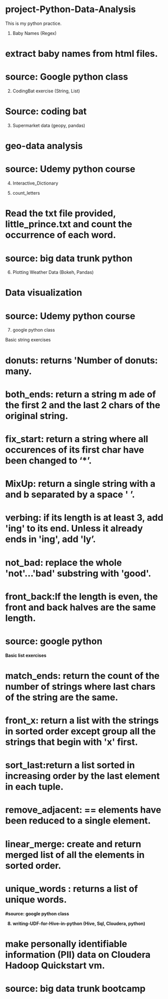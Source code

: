 # project-Python-Data-Analysis
This is my python practice. 

1. Baby Names (Regex)
# extract baby names from html files.
# source: Google python class

2. CodingBat exercise (String, List)
# Source: coding bat

3. Supermarket data (geopy, pandas)
# geo-data analysis
# source: Udemy python course

4. Interactive_Dictionary

5. count_letters 
# Read the txt file provided, little_prince.txt and count the occurrence of each word.
# source: big data trunk python 

6. Plotting Weather Data (Bokeh, Pandas)
# Data visualization 
# source: Udemy python course

7. google python class

Basic string exercises
# donuts: returns 'Number of donuts: many.
# both_ends: return a string m ade of the first 2 and the last 2 chars of the original string.
# fix_start: return a string where all occurences of its first char have been changed to ‘*’.
# MixUp: return a single string with a and b separated by a space '<a> <b>’.
# verbing: if its length is at least 3, add 'ing' to its end. Unless it already ends in 'ing',  add 'ly’.
# not_bad: replace the whole 'not'...'bad' substring with 'good'.
# front_back:If the length is even, the front and back halves are the same length.
# source: google python

Basic list exercises
# match_ends: return the count of the number of strings where last chars of the string are the same.
# front_x: return a list with the strings in sorted order except group all the strings that begin with 'x' first.
# sort_last:return a list sorted in increasing order by the last element in each tuple.
# remove_adjacent: == elements have been reduced to a single element.
# linear_merge: create and return merged list of all the elements in sorted order.
# unique_words : returns a list of unique words.
#source: google python class


8. writing-UDF-for-Hive-in-python (Hive, Sql, Cloudera, python)
# make personally identifiable information (PII) data on Cloudera Hadoop Quickstart vm.
# source: big data trunk bootcamp
